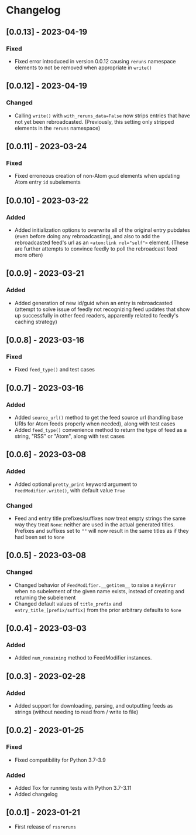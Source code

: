 # Changelog

## [0.0.13] - 2023-04-19

### Fixed

- Fixed error introduced in version 0.0.12 causing `reruns` namespace elements to not be removed when appropriate in `write()`

## [0.0.12] - 2023-04-19

### Changed

- Calling `write()` with `with_reruns_data=False` now strips entries that have not yet been rebroadcasted. (Previously, this setting only stripped elements in the `reruns` namespace)

## [0.0.11] - 2023-03-24

### Fixed

- Fixed erroneous creation of non-Atom `guid` elements when updating Atom entry `id` subelements

## [0.0.10] - 2023-03-22

### Added

- Added initialization options to overwrite all of the original entry pubdates (even before doing any rebroadcasting), and also to add the rebroadcasted feed's url as an `<atom:link rel="self">` element. (These are further attempts to convince feedly to poll the rebroadcast feed more often)

## [0.0.9] - 2023-03-21

### Added

- Added generation of new id/guid when an entry is rebroadcasted (attempt to solve issue of feedly not recognizing feed updates that show up successfully in other feed readers, apparently related to feedly's caching strategy)

## [0.0.8] - 2023-03-16

### Fixed

- Fixed `feed_type()` and test cases

## [0.0.7] - 2023-03-16

### Added

- Added `source_url()` method to get the feed source url (handling base URIs for Atom feeds properly when needed), along with test cases
- Added `feed_type()` convenience method to return the type of feed as a string, "RSS" or "Atom", along with test cases

## [0.0.6] - 2023-03-08

### Added

- Added optional `pretty_print` keyword argument to `FeedModifier.write()`, with default value `True`

### Changed

- Feed and entry title prefixes/suffixes now treat empty strings the same way they treat `None`: neither are used in the actual generated titles. Prefixes and suffixes set to `""` will now result in the same titles as if they had been set to `None`

## [0.0.5] - 2023-03-08

### Changed

- Changed behavior of `FeedModifier.__getitem__` to raise a `KeyError` when no subelement of the given name exists, instead of creating and returning the subelement 
- Changed default values of `title_prefix` and `entry_title_[prefix/suffix]` from the prior arbitrary defaults to `None`

## [0.0.4] - 2023-03-03

### Added

- Added `num_remaining` method to FeedModifier instances.

## [0.0.3] - 2023-02-28

### Added

- Added support for downloading, parsing, and outputting feeds as strings (without needing to read from / write to file)

## [0.0.2] - 2023-01-25

### Fixed

- Fixed compatibility for Python 3.7-3.9

### Added

- Added Tox for running tests with Python 3.7-3.11
- Added changelog

## [0.0.1] - 2023-01-21

- First release of `rssreruns`
